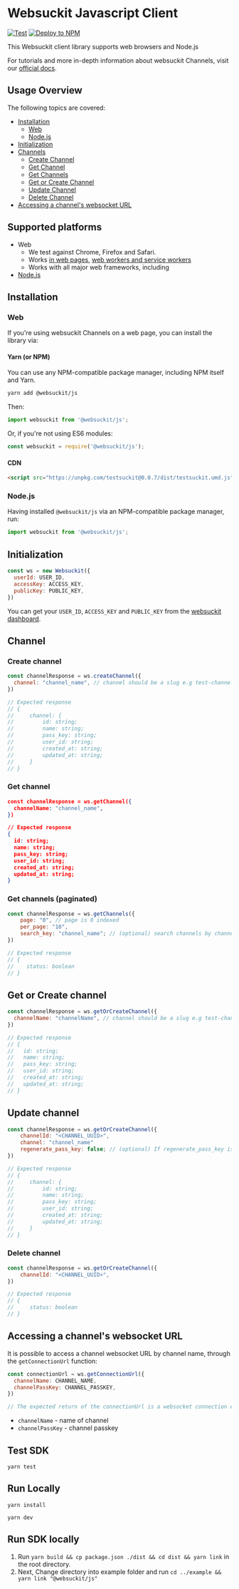 # Websuckit Javascript Client

[![Test](https://github.com/WebSuckIt/web-suck-it-js/actions/workflows/test.yml/badge.svg)](https://github.com/WebSuckIt/web-suck-it-js/actions/workflows/test.yml)
[![Deploy to NPM](https://github.com/WebSuckIt/web-suck-it-js/actions/workflows/deploy.yml/badge.svg)](https://github.com/WebSuckIt/web-suck-it-js/actions/workflows/deploy.yml)

This Websuckit client library supports web browsers and Node.js

For tutorials and more in-depth information about websuckit Channels, visit
our [official docs](https://doc.websuckit.com/javascript_quick_start).

## Usage Overview

The following topics are covered:

* [Installation](https://github.com/websuckit/web-suck-it-js#installation)
  * [Web](https://github.com/websuckit/web-suck-it-js#web)
  * [Node.js](https://github.com/websuckit/web-suck-it-js#nodejs)
* [Initialization](https://github.com/websuckit/web-suck-it-js#initialization)
* [Channels](https://github.com/websuckit/web-suck-it-js#accessing-channels)
  * [Create Channel](https://github.com/websuckit/web-suck-it-js#accessing-channels)
  * [Get Channel](https://github.com/websuckit/web-suck-it-js#accessing-channels)
  * [Get Channels](https://github.com/websuckit/web-suck-it-js#accessing-channels)
  * [Get or Create Channel](https://github.com/websuckit/web-suck-it-js#accessing-channels)
  * [Update Channel](https://github.com/websuckit/web-suck-it-js#accessing-channels)
  * [Delete Channel](https://github.com/websuckit/web-suck-it-js#accessing-channels)
* [Accessing a channel's websocket URL](https://github.com/websuckit/web-suck-it-js#accessing-channels)
## Supported platforms

* Web
  * We test against Chrome, Firefox and Safari.
  * Works [in web pages](https://github.com/websuckit/web-suck-it-js#web), [web
    workers and service
    workers](https://github.com/websuckit/web-suck-it-js#web-workers)
  * Works with all major web frameworks, including
* [Node.js](https://github.com/websuckit/web-suck-it-js#nodejs)

## Installation

### Web

If you're using websuckit Channels on a web page, you can install the library via:

#### Yarn (or NPM)

You can use any NPM-compatible package manager, including NPM itself and Yarn.

```bash
yarn add @websuckit/js
```

Then:

```javascript
import websuckit from '@websuckit/js';
```

Or, if you're not using ES6 modules:

```javascript
const websuckit = require('@websuckit/js');
```

#### CDN

```html
<script src="https://unpkg.com/testsuckit@0.0.7/dist/testsuckit.umd.js"></script>
```

### Node.js

Having installed `@websuckit/js` via an NPM-compatible package manager, run:

```javascript
import websuckit from '@websuckit/js';
```

## Initialization

```js
const ws = new Websuckit({
  userId: USER_ID,
  accessKey: ACCESS_KEY,
  publicKey: PUBLIC_KEY,
})
```


You can get your `USER_ID`, `ACCESS_KEY` and `PUBLIC_KEY` from the [websuckit dashboard](https://websuckit.com/api-keys).

## Channel

### Create channel

```js
const channelResponse = ws.createChannel({
  channel: "channel_name", // channel should be a slug e.g test-channel
})

// Expected response
// {
//     channel: {
//         id: string;
//         name: string;
//         pass_key: string;
//         user_id: string;
//         created_at: string;
//         updated_at: string;
//     }
// }
```

### Get channel

```json
const channelResponse = ws.getChannel({
  channelName: "channel_name",
})

// Expected response
{
  id: string;
  name: string;
  pass_key: string;
  user_id: string;
  created_at: string;
  updated_at: string;
}
```

### Get channels (paginated)

```js
const channelResponse = ws.getChannels({
    page: "0", // page is 0 indexed
    per_page: "10",
    search_key: "channel_name"; // (optional) search channels by channel name
})

// Expected response
// {
//    status: boolean
// }
```


## Get or Create channel

```js
const channelResponse = ws.getOrCreateChannel({
  channelName: "channelName", // channel should be a slug e.g test-channel
})

// Expected response
// {
//   id: string;
//   name: string;
//   pass_key: string;
//   user_id: string;
//   created_at: string;
//   updated_at: string;
// }
```

## Update channel

```js
const channelResponse = ws.getOrCreateChannel({
    channelId: "<CHANNEL_UUID>",
    channel: "channel_name"
    regenerate_pass_key: false; // (optional) If regenerate_pass_key is true the channel passkey will be regenerated
})

// Expected response
// {
//     channel: {
//         id: string;
//         name: string;
//         pass_key: string;
//         user_id: string;
//         created_at: string;
//         updated_at: string;
//     }
// }
```

### Delete channel

```js
const channelResponse = ws.getOrCreateChannel({
    channelId: "<CHANNEL_UUID>",
})

// Expected response
// {
//     status: boolean
// }
```


## Accessing a channel's websocket URL

It is possible to access a channel websocket URL by channel name, through the `getConnectionUrl` function:

```js
const connectionUrl = ws.getConnectionUrl({
  channelName: CHANNEL_NAME,
  channelPassKey: CHANNEL_PASSKEY,
})

// The expected return of the connectionUrl is a websocket connection e.g wss://backend.websuckit.com/e762eaad-397b-4af8-9376-a8eff2731966/bright/{encrypted_token}
```

* `channelName` - name of channel
* `channelPassKey` - channel passkey

## Test SDK

`yarn test`

## Run Locally

`yarn install`

`yarn dev`

## Run SDK locally

1. Run  `yarn build && cp package.json ./dist && cd dist && yarn link` in the root directory.
2. Next, Change directory into example folder and run `cd ../example && yarn link "@websuckit/js"`


